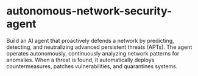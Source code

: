 # autonomous-network-security-agent
Build an AI agent that proactively defends a network by predicting, detecting, and neutralizing advanced persistent threats (APTs). The agent operates autonomously, continuously analyzing network patterns for anomalies. When a threat is found, it automatically deploys countermeasures, patches vulnerabilities, and quarantines systems. 

